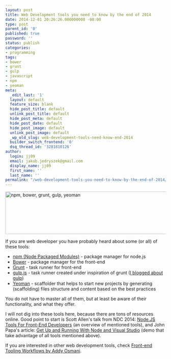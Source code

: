 ```yaml
---
layout: post
title: Web Development tools you need to know by the end of 2014
date: 2014-12-01 20:26:26.000000000 -08:00
type: post
parent_id: '0'
published: true
password: ''
status: publish
categories:
- programming
tags:
- bower
- grunt
- gulp
- javascript
- npm
- yeoman
meta:
  _edit_last: '1'
  layout: default
  feature_size: blank
  hide_post_title: default
  unlink_post_title: default
  hide_post_meta: default
  hide_post_date: default
  hide_post_image: default
  unlink_post_image: default
  _wp_old_slug: web-development-tools-need-know-end-2014
  builder_switch_frontend: '0'
  dsq_thread_id: '3281810126'
author:
  login: jj09
  email: jakub.jedryszek@gmail.com
  display_name: jj09
  first_name: ''
  last_name: ''
permalink: "/web-development-tools-you-need-to-know-by-the-end-of-2014/"
---
```

<p><img class="aligncenter size-full wp-image-7291" src="{{ site.baseurl }}/assets/2014/12/npm-bower-grunt-gulp-yeoman.jpg" alt="npm, bower, grunt, gulp, yeoman" width="702" height="134" /></p>
<p>If you are web developer you have probably heard about some (or all) of these tools:</p>
<ul>
<li><a href="https://www.npmjs.org/">npm (Node Packaged Modules)</a> - package manager for node.js</li>
<li><a href="http://bower.io/">Bower</a> - package manager for the front-end</li>
<li><a href="http://gruntjs.com/">Grunt</a> - task runner for front-end</li>
<li><a href="http://gulpjs.com/">gulp.js</a> - task runner created under inspiration of grunt (<a title="Gulp – tutorial" href="http://jj09.net/gulp-tutorial/">I blogged about gulp</a>)</li>
<li><a href="http://yeoman.io/">Yeoman</a> - scaffolder that helps to start new projects by generating (scaffolding) files structure and content based on the best practices</li>
</ul>
<p>You do not have to master all of them, but at least be aware of their functionality, and what they offer.</p>
<p>I will not dig into these tools here, because there are tons of resources online. Good point to start is Scott Allen's talk from NDC 2014: <a href="http://vimeo.com/97501414">Node.JS Tools For Front-End Developers</a> (an overview of mentioned tools), and John Papa's article: <a href="http://www.johnpapa.net/get-up-and-running-with-node-and-visual-studio/">Get Up and Running With Node and Visual Studio</a> (demo that take advantage of all tools mentioned above).</p>
<p>If you are interested in other web development tools, check <a href="https://speakerdeck.com/addyosmani/front-end-tooling-workflows">Front-end Tooling Workflows by Addy Osmani</a>.</p>
